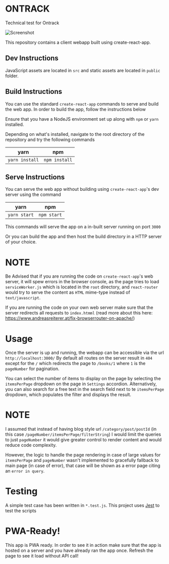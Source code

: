 # ONTRACK
Technical test for Ontrack

![Screenshot](https://i.imgur.com/oPBedue.png)

This repository contains a client webapp built using create-react-app.

## Dev Instructions
JavaScript assets are located in `src` and static assets are located in `public` folder. 

## Build Instructions

You can use the standard `create-react-app` commands to serve and build the web app. In order to build the app, follow the instructions below

Ensure that you have a NodeJS environment set up along with `npm` or `yarn` installed.

Depending on what's installed, navigate to the root directory of the repository and try the following commands 

|  yarn        |   npm           |
| ------------- |:-------------:|
| `yarn install`     | `npm install` |


## Serve Instructions

You can serve the web app without building using `create-react-app`'s dev server using the command

|  yarn        |   npm           |
| ------------- |:-------------:|
| `yarn start`     | `npm start` |

This commands will serve the app on a in-built server running on port `3000`

Or you can build the app and then host the build directory in a HTTP server of your choice.

# NOTE

Be Advised that if you are running the code on `create-react-app`'s web server, it will spew errors in the browser console, as the page tries to load `serviceWorker.js` which is located in the `root` directory, and `react-router` would try to serve the content as `HTML` mime-type instead of `text/javascript`. 

If you are running the code on your own web server make sure that the server redirects all requests to `index.htmml` (read more about this here: https://www.andreasreiterer.at/fix-browserrouter-on-apache/) 

# Usage

Once the server is up and running, the webapp can be accessible via the url `http://localhost:3000/`
By default all routes on the server result in `404` except for the `/` which redirects the page to `/books/1` where `1` is the `pageNumber` for pagination.

You can select the number of items to display on the page by selecting the `itemsPerPage` dropdown on the page in `Settings` accordion. Alternatively, you can also search for a free text in the search field next to te `itemsPerPage` dropdown, which populates the filter and displays the result.

# NOTE

I assumed that instead of having blog style url `/category/post/postId` (in this case `/pageNumber/itemsPerPage/filterString`) I would limit the queries to just `pageNumber` it would give greater control to render content and would reduce code complexity.

However, the logic to handle the page rendering in case of large values for `itemsPerPage` and `pageNumber` wasn't implemented to gracefully fallback to main page (in case of error), that case will be shown as a error page citing an `error in query`.

# Testing

A simple test case has been written in `*.test.js`.  This project uses [Jest](https://jestjs.io/) to test the scripts

# PWA-Ready!

This app is PWA ready. In order to see it in action make sure that the app is hosted on a server and you have already ran the app once. Refresh the page to see it load without API call!
